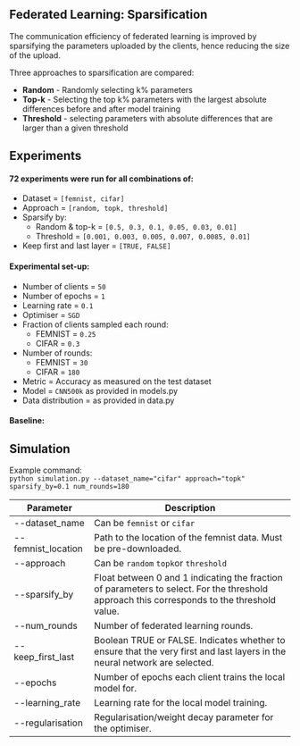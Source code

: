 ## Federated Learning: Sparsification
 
The communication efficiency of federated learning is improved by sparsifying the parameters uploaded by the clients, hence reducing the size of the upload.

Three approaches to sparsification are compared:  

* **Random** - Randomly selecting k% parameters  
* **Top-k** - Selecting the top k% parameters with the largest absolute differences before and after model training  
* **Threshold** - selecting parameters with absolute differences that are larger than a given threshold

## Experiments

####  72 experiments were run for all combinations of: 

* Dataset = ``[femnist, cifar]``
* Approach = ``[random, topk, threshold]``
* Sparsify by:
	* Random & top-k = ``[0.5, 0.3, 0.1, 0.05, 0.03, 0.01]``
	* Threshold = ``[0.001, 0.003, 0.005, 0.007, 0.0085, 0.01]``
* Keep first and last layer = ``[TRUE, FALSE]``

#### Experimental set-up:

* Number of clients = ``50``
* Number of epochs = ``1``
* Learning rate = ``0.1``
* Optimiser = ``SGD``
* Fraction of clients sampled each round:
	* FEMNIST = ``0.25``
	* CIFAR = ``0.3``
* Number of rounds:
	* FEMNIST = ``30``
	* CIFAR = ``180``
* Metric = Accuracy as measured on the test dataset
* Model = ``CNN500k`` as provided in models.py
* Data distribution = as provided in data.py

#### Baseline:

## Simulation

Example command:  
``python simulation.py --dataset_name="cifar" approach="topk" sparsify_by=0.1 num_rounds=180``

| Parameter          | Description                                                                                                                                |
|--------------------|--------------------------------------------------------------------------------------------------------------------------------------------|
| --dataset_name     | Can be ``femnist`` or ``cifar``                                                                                                            |
| --femnist_location | Path to the location of the femnist data. Must be pre-downloaded.                                                                          |
| --approach         | Can be ``random`` ``topk``or ``threshold``                                                                                                 |
| --sparsify_by      | Float between 0 and 1 indicating the fraction of parameters to select. For the threshold approach this corresponds to the threshold value. |
| --num_rounds       | Number of federated learning rounds.                                                                                                       |
| --keep_first_last  | Boolean TRUE or FALSE. Indicates whether to ensure that the very first and last layers in the neural network are selected.                 |
| --epochs           | Number of epochs each client trains the local model for.                                                                                   |
| --learning_rate    | Learning rate for the local model training.                                                                                                |
| --regularisation   | Regularisation/weight decay parameter for the optimiser.                                                                                   |

